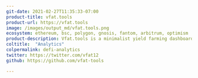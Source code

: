 ```yaml
---
git-date: 2021-02-27T11:35:33-07:00
product-title: vfat.tools
product-url: https://vfat.tools
image: /images/output_md/vfat.tools.png
ecosystem: ethereum, bsc, polygon, gnosis, fantom, arbitrum, optimism
product-description: Vfat.tools is a minimalist yield farming dashboard and farming calculator where you can find the most popular farms and their APY
coltitle:  "Analytics"
colpermalink: defi-analytics
twitter: https://twitter.com/vfat12
github: https://github.com/vfat-tools

---
```

